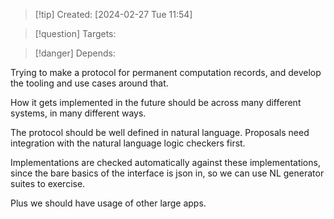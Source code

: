 
>[!tip] Created: [2024-02-27 Tue 11:54]

>[!question] Targets: 

>[!danger] Depends: 

Trying to make a protocol for permanent computation records, and develop the tooling and use cases around that.

How it gets implemented in the future should be across many different systems, in many different ways.

The protocol should be well defined in natural language.  Proposals need integration with the natural language logic checkers first.

Implementations are checked automatically against these implementations, since the bare basics of the interface is json in, so we can use NL generator suites to exercise.

Plus we should have usage of other large apps.